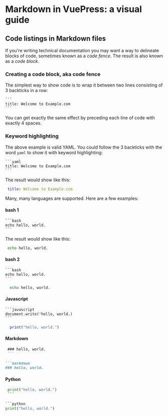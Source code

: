 # Markdown in VuePress: a visual guide

## Code listings in Markdown files

If you're writing technical documentation you may want a way to delineate blocks of 
code, sometimes known as a *code fence*. The result is also known as a *code block*.

### Creating a code block, aka code fence

The simplest way to show code is to wrap it between two lines consisting of 3 backticks in a row:
    
    ```
    title: Welcome to Example.com
    ```

You can get exactly the same effect by preceding each line of code with exactly 4 spaces.

### Keyword highlighting

The above example is valid YAML. You could follow the 3 backticks with the word `yaml`
to show it with keyword highlighting:

    ```yaml
    title: Welcome to Example.com
    ```
 The result would show like this:
 
````yaml
 title: Welcome to Example.com
````
 
 Many, many languages are supported. Here are a few examples:

#### bash 1

    ```bash
    echo hello, world.
    ```
 The result would show like this:
 
````bash
 echo hello, world.
````




#### bash 2

    ```bash
    echo hello, world.
    ```
    
````bash
  echo hello, world.
````
 
#### Javascript
 
    ```javascript
    document.write('hello, world.)
    ```
    
```javascript
  print("hello, world.")
```
 
 #### Markdown 
 
   ```markdown
    ### hello, world.
    ```
    
 ```markdown
  ### hello, world.
 ```
 
  #### Python
 
   ```python
    print("hello, world.")
    ```
    
 ```python
  print("hello, world.")
 ```
 
